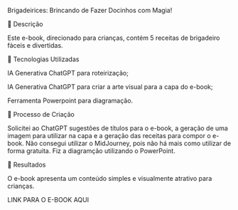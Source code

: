 Brigadeirices: Brincando de Fazer Docinhos com Magia!

📒 Descrição

Este e-book, direcionado para crianças, contém 5 receitas de brigadeiro fáceis e divertidas.

🤖 Tecnologias Utilizadas

IA Generativa ChatGPT para roteirização;

IA Generativa ChatGPT para criar a arte visual para a capa do e-book;

Ferramenta Powerpoint para diagramação.

🧐 Processo de Criação

Solicitei ao ChatGPT sugestões de títulos para o e-book, a geração de uma imagem para utilizar na capa e a geração das receitas para compor o e-book. Não consegui utilizar o MidJourney, pois não há mais como utilizar de forma gratuita. Fiz a diagramção utilizando o PowerPoint.

🚀 Resultados

O e-book apresenta um conteúdo simples e visualmente atrativo para crianças.

LINK PARA O E-BOOK AQUI

